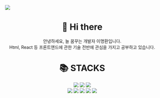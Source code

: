 <img src="https://capsule-render.vercel.app/api?type=Wave&color=auto&height=300&section=header&text=Ggomadoll&fontSize=90" />

<div align=center><h1>👋 Hi there </h1></div>
<div align=center>안녕하세요, 늘 꿈꾸는 개발자 이명환입니다. <br> Html, React 등 프론트앤드에 관한 기술 전반에 관심을 가지고 공부하고 있습니다.</div>

<div align=center><h1>📚 STACKS</h1></div>
<div align=center> 
<img src="https://img.shields.io/badge/html-E34F26?style=for-the-badge&logo=html5&logoColor=white">
<img src="https://img.shields.io/badge/css-1572B6?style=for-the-badge&logo=css3&logoColor=white"> 
<img src="https://img.shields.io/badge/javascript-F7DF1E?style=for-the-badge&logo=javascript&logoColor=black">
<br>  
<img src="https://img.shields.io/badge/mysql-4479A1?style=for-the-badge&logo=mysql&logoColor=white">
<img src="https://img.shields.io/badge/react-61DAFB?style=for-the-badge&logo=react&logoColor=black">
<img src="https://img.shields.io/badge/github-181717?style=for-the-badge&logo=github&logoColor=white">
<img src="https://img.shields.io/badge/bootstrap-7952B3?style=for-the-badge&logo=bootstrap&logoColor=white">
<img src="https://img.shields.io/badge/python-3776AB?style=for-the-badge&logo=python&logoColor=white"> 
</div>
